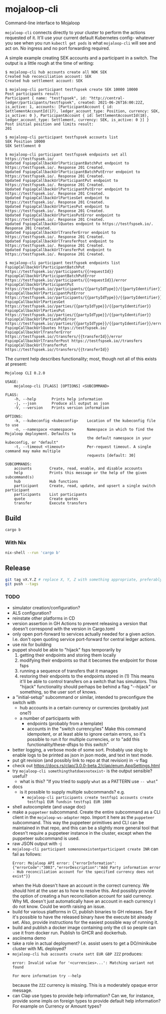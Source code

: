# mojaloop-cli
Command-line interface to Mojaloop

`mojaloop-cli` connects directly to your cluster to perform the actions requested of it. It'll use
your current default Kubernetes config- whatever you see when you run `kubectl get pods` is what
`mojaloop-cli` will see and act on. No ingress and no port forwarding required.

A simple example creating SEK accounts and a participant in a switch. The output is a little rough
at the time of writing:
```
$ mojaloop-cli hub accounts create all NOK SEK
Created hub reconciliation account: SEK
Created hub settlement account: SEK

$ mojaloop-cli participant testfspsek create SEK 10000 10000
Post participants result:
Participant { name: "testfspsek", id: "http://central-ledger/participants/testfspsek", created: 2021-06-26T16:00:22Z, is_active: 1, accounts: [ParticipantAccount { id: SettlementAccountId(17), ledger_account_type: Position, currency: SEK, is_active: 0 }, ParticipantAccount { id: SettlementAccountId(18), ledger_account_type: Settlement, currency: SEK, is_active: 0 }] }
Post initial position and limits result:
201

$ mojaloop-cli participant testfspsek accounts list
SEK Position 10000
SEK Settlement 0

$ mojaloop-cli participant testfspsek endpoints set all https://testfspsek.io/
Updated FspiopCallbackUrlParticipantBatchPut endpoint to https://testfspsek.io/. Response 201 Created.
Updated FspiopCallbackUrlParticipantBatchPutError endpoint to https://testfspsek.io/. Response 201 Created.
Updated FspiopCallbackUrlParticipantPut endpoint to https://testfspsek.io/. Response 201 Created.
Updated FspiopCallbackUrlParticipantPutError endpoint to https://testfspsek.io/. Response 201 Created.
Updated FspiopCallbackUrlPartiesGet endpoint to https://testfspsek.io/. Response 201 Created.
Updated FspiopCallbackUrlPartiesPut endpoint to https://testfspsek.io/. Response 201 Created.
Updated FspiopCallbackUrlPartiesPutError endpoint to https://testfspsek.io/. Response 201 Created.
Updated FspiopCallbackUrlQuotes endpoint to https://testfspsek.io/. Response 201 Created.
Updated FspiopCallbackUrlTransferError endpoint to https://testfspsek.io/. Response 201 Created.
Updated FspiopCallbackUrlTransferPost endpoint to https://testfspsek.io/. Response 201 Created.
Updated FspiopCallbackUrlTransferPut endpoint to https://testfspsek.io/. Response 201 Created.

$ mojaloop-cli participant testfspsek endpoints list
FspiopCallbackUrlParticipantBatchPut https://testfspsek.io//participants/{{requestId}}
FspiopCallbackUrlParticipantBatchPutError https://testfspsek.io//participants/{{requestId}}/error
FspiopCallbackUrlParticipantPut https://testfspsek.io//participants/{{partyIdType}}/{{partyIdentifier}}
FspiopCallbackUrlParticipantPutError https://testfspsek.io//participants/{{partyIdType}}/{{partyIdentifier}}/error
FspiopCallbackUrlPartiesGet https://testfspsek.io//parties/{{partyIdType}}/{{partyIdentifier}}
FspiopCallbackUrlPartiesPut https://testfspsek.io//parties/{{partyIdType}}/{{partyIdentifier}}
FspiopCallbackUrlPartiesPutError https://testfspsek.io//parties/{{partyIdType}}/{{partyIdentifier}}/error
FspiopCallbackUrlQuotes https://testfspsek.io/
FspiopCallbackUrlTransferError https://testfspsek.io//transfers/{{transferId}}/error
FspiopCallbackUrlTransferPost https://testfspsek.io//transfers
FspiopCallbackUrlTransferPut https://testfspsek.io//transfers/{{transferId}}
```

The current help describes functionality; most, though not all of this exists at present:
```
Mojaloop CLI 0.2.0

USAGE:
    mojaloop-cli [FLAGS] [OPTIONS] <SUBCOMMAND>

FLAGS:
    -h, --help       Prints help information
    -j, --json       Produce all output as json
    -V, --version    Prints version information

OPTIONS:
    -k, --kubeconfig <kubeconfig>    Location of the kubeconfig file to use
    -n, --namespace <namespace>      Namespace in which to find the Mojaloop deployment. Defaults to
                                     the default namespace in your kubeconfig, or "default"
    -t, --timeout <timeout>          Per-request timeout. A single command may make multiple
                                     requests [default: 30]

SUBCOMMANDS:
    accounts        Create, read, enable, and disable accounts
    help            Prints this message or the help of the given subcommand(s)
    hub             Hub functions
    participant     Create, read, update, and upsert a single switch participant
    participants    List participants
    quote           Create quotes
    transfer        Execute transfers
```

## Build
```sh
cargo b
```
### With Nix
```sh
nix-shell --run 'cargo b'
```

## Release
```sh
git tag vX.Y.Z # replace X, Y, Z with something appropriate, preferably the version in Cargo
git push --tags
```

### TODO
- simulator creation/configuration?
- ALS configuration?
- reinstate other platforms in CD
- version assertion in GH Actions to prevent releasing a version that doesn't correspond with the
    version in Cargo.toml
- only open port-forward to services actually needed for a given action. I.e. don't open quoting
    service port-forward for central ledger actions.
- use nix for building
- puppet should be able to "hijack" fsps temporarily by
  1. getting their endpoints and storing them locally
  2. modifying their endpoints so that it becomes the endpoint for those fsps
  3. running a sequence of transfers that it manages
  4. restoring their endpoints to the endpoints stored in (1)
  This means it'll be able to control transfers on a switch that has simulators. This "hijack"
  functionality should perhaps be behind a flag "--hijack" or something, so the user sort of knows.
- a "initial-setup" subcommand or similar, intended to preconfigure the switch with
  - hub accounts in a certain currency or currencies (probably just one?)
  - a number of participants with
    - endpoints (probably from a template)
    - accounts in the "switch currency/ies"
  Make this command idempotent, or at least able to ignore certain errors, so it's possible to run
  it for multiple currencies, or to "add this functionality/these-dfsps to this switch"
- better logging, a verbose mode of some sort. Probably use slog to enable logs to be printed as
    json in json mode, and text in text mode.
- put git revision (and possibly link to repo at that revision) in -v flag
- check out https://docs.rs/clap/3.0.0-beta.2/clap/enum.AppSettings.html
- try `mojaloop-cli somethingthatdoesnotexist`- is the output sensible? useful?
    - what is this? "If you tried to supply `what` as a PATTERN use `-- what`"
- docs
  - is it possible to supply multiple subcommands? e.g.
    - `mojaloop-cli participants create testfsp1 accounts create testfsp1 EUR fundsin testfsp1 EUR 1000`
- shell autocomplete (and usage doc)
- make a `puppeteer` subcommand. Create the entire subcommand as a CLI client in the
    `mojaloop-ws-adapter` repo. Import it here as the `puppeteer` subcommand. This way the
    puppeteer primitives and CLI can be maintained in that repo, and this can be a slightly more
    general tool that doesn't require a puppeteer instance in the cluster, except when the
    puppeteer subcommand is used.
- raw JSON output with -j
- `mojaloop-cli participant somenonexistentparticipant create INR` can fail as follows:
    ```
    Error: Mojaloop API error: {"errorInformation":{"errorCode":"3003","errorDescription":"Add Party information error - Hub reconciliation account for the specified currency does not exist"}}
    ```
    when the Hub doesn't have an account in the correct currency. We should hint at the user as to
    how to resolve this. And possibly provide the option of creating a hun reconciliation account
    for said currency. Why ML doesn't just automatically have an account in each currency I do not
    know. Could be worth raising an issue.
- build for various platforms in CI, publish binaries to GH releases. See if it's possible to have
    the released binary have the execute bit already set. Also, provide instructions for the
    easiest possible way of running it.
- build and publish a docker image containing only the cli so people can use it from docker run.
    Publish to GHCR and dockerhub.
- asciinema demo
- take a role in actual deployment? I.e. assist users to get a DO/minikube cluster with ML
    deployed?
- `mojaloop-cli hub accounts create sett EUR GBP ZZZ`
    produces:
    ```
    error: Invalid value for '<currencies>...': Matching variant not found

    For more information try --help
    ```
    because the `ZZZ` currency is missing. This is a moderately opaque error message.
- can Clap use types to provide help information? Can we, for instance, provide some impls on
    foreign types to provide default help information? For example on Currency or Amount types?

